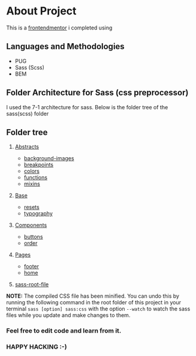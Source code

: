 # About Project
This is a [frontendmentor](https://frontendmentor.io/challenges/order-summary-component-QIPmajDUj) i completed using

## Languages and Methodologies
- PUG
- Sass (Scss)
- BEM

## Folder Architecture for Sass (css preprocessor)
I used the 7-1 architecture for sass. Below is the folder tree of the sass(scss) folder

## Folder tree
1. [Abstracts](sass/abstracts)
    - [background-images](sass/abstracts/_background-img.scss)
    - [breakpoints](sass/abstracts/_breakpoints.scss)
    - [colors](sass/abstracts/_color.scss)
    - [functions](sass/abstracts/_functions.scss)
    - [mixins](sass/abstracts/_mixins.scss)

2. [Base](sass/base)
    - [resets](sass/base/_resets.scss)
    - [typography](sass/base/_typography.scss)

3. [Components](sass/components)
    - [buttons](sass/components/_button.scss)
    - [order](sass/components/_order.scss)

4. [Pages](sass/pages)
    - [footer](sass/pages/_footer.scss)
    - [home](sass/pages/_home.scss)

5. [sass-root-file](sass/main.scss)

**NOTE:** The compiled CSS file has been minified. 
You can undo this by running the following command in the root folder of this project in your terminal
`sass [option] sass:css` with the option `--watch` to watch the sass files while you update and make changes to them.

### Feel free to edit code and learn from it.
### HAPPY HACKING :-)